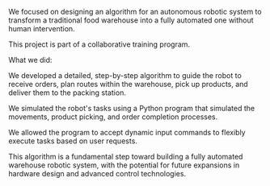 We focused on designing an algorithm for an autonomous robotic system to transform a traditional food warehouse into a fully automated one without human intervention.

This project is part of a collaborative training program.

What we did:

We developed a detailed, step-by-step algorithm to guide the robot to receive orders, plan routes within the warehouse, pick up products, and deliver them to the packing station.

We simulated the robot's tasks using a Python program that simulated the movements, product picking, and order completion processes.

We allowed the program to accept dynamic input commands to flexibly execute tasks based on user requests.

This algorithm is a fundamental step toward building a fully automated warehouse robotic system, with the potential for future expansions in hardware design and advanced control technologies.
